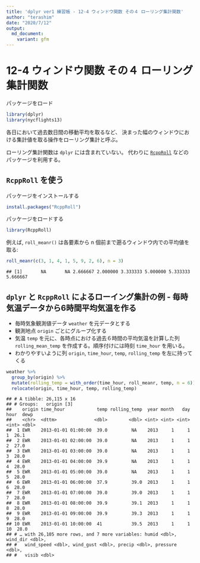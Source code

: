 ```yaml
---
title: 'dplyr ver1 練習帳 - 12-4 ウィンドウ関数 その４ ローリング集計関数'
author: "terashim"
date: "2020/7/12"
output:
  md_document:
    variant: gfm
---
```


# 12-4 ウィンドウ関数 その４ ローリング集計関数

パッケージをロード


```r
library(dplyr)
library(nycflights13)
```

各日において過去数日間の移動平均を取るなど、
決まった幅のウィンドウにおける集計値を取る操作をローリング集計と呼ぶ。

ローリング集計関数は `dplyr` には含まれていない。
代わりに [`RcppRoll`](https://cran.r-project.org/package=RcppRoll) などのパッケージを利用する。

## `RcppRoll` を使う

パッケージをインストールする


```r
install.packages("RcppRoll")
```

パッケージをロードする


```r
library(RcppRoll)
```

例えば, `roll_meanr()` は各要素から n 個前まで遡るウィンドウ内での平均値を取る:


```r
roll_meanr(c(3, 1, 4, 1, 5, 9, 2, 6), n = 3)
```

```
## [1]       NA       NA 2.666667 2.000000 3.333333 5.000000 5.333333 5.666667
```

## `dplyr` と `RcppRoll` によるローイング集計の例 - 毎時気温データから6時間平均気温を作る

- 毎時気象観測値データ `weather` を元データとする
- 観測地点 `origin` ごとにグループ化する
- 気温 `temp` を元に、各時点における過去６時間の平均気温を計算した列 `rolling_mean_temp` を作成する。順序付けには時刻 `time_hour` を用いる。
- わかりやすいように列 `origin`, `time_hour`, `temp`, `rolling_temp` を左に持ってくる


```r
weather %>% 
  group_by(origin) %>% 
  mutate(rolling_temp = with_order(time_hour, roll_meanr, temp, n = 6)) %>% 
  relocate(origin, time_hour, temp, rolling_temp)
```

```
## # A tibble: 26,115 x 16
## # Groups:   origin [3]
##    origin time_hour            temp rolling_temp  year month   day  hour  dewp
##    <chr>  <dttm>              <dbl>        <dbl> <int> <int> <int> <int> <dbl>
##  1 EWR    2013-01-01 01:00:00  39.0         NA    2013     1     1     1  26.1
##  2 EWR    2013-01-01 02:00:00  39.0         NA    2013     1     1     2  27.0
##  3 EWR    2013-01-01 03:00:00  39.0         NA    2013     1     1     3  28.0
##  4 EWR    2013-01-01 04:00:00  39.9         NA    2013     1     1     4  28.0
##  5 EWR    2013-01-01 05:00:00  39.0         NA    2013     1     1     5  28.0
##  6 EWR    2013-01-01 06:00:00  37.9         39.0  2013     1     1     6  28.0
##  7 EWR    2013-01-01 07:00:00  39.0         39.0  2013     1     1     7  28.0
##  8 EWR    2013-01-01 08:00:00  39.9         39.1  2013     1     1     8  28.0
##  9 EWR    2013-01-01 09:00:00  39.9         39.3  2013     1     1     9  28.0
## 10 EWR    2013-01-01 10:00:00  41           39.5  2013     1     1    10  28.0
## # … with 26,105 more rows, and 7 more variables: humid <dbl>, wind_dir <dbl>,
## #   wind_speed <dbl>, wind_gust <dbl>, precip <dbl>, pressure <dbl>,
## #   visib <dbl>
```
